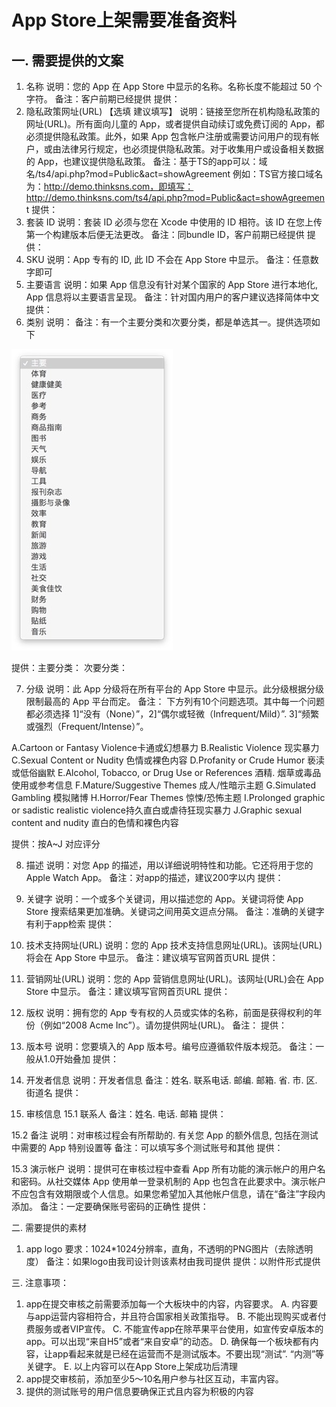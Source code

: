 # App Store上架需要准备资料

## 一. 需要提供的文案
1. 名称
说明：您的 App 在 App Store 中显示的名称。名称长度不能超过 50 个字符。
备注：客户前期已经提供
提供：
2. 隐私政策网址(URL)  【选填 建议填写】
说明：链接至您所在机构隐私政策的网址(URL)。所有面向儿童的 App，或者提供自动续订或免费订阅的 App，都必须提供隐私政策。此外，如果 App 包含帐户注册或需要访问用户的现有帐户，或由法律另行规定，也必须提供隐私政策。对于收集用户或设备相关数据的 App，也建议提供隐私政策。
备注：基于TS的app可以：域名/ts4/api.php?mod=Public&act=showAgreement
例如：TS官方接口域名为：http://demo.thinksns.com，即填写：
http://demo.thinksns.com/ts4/api.php?mod=Public&act=showAgreemen
t
提供：
3. 套装 ID
说明：套装 ID 必须与您在 Xcode 中使用的 ID 相符。该 ID 在您上传第一个构建版本后便无法更改。
备注：同bundle ID，客户前期已经提供
提供：
4. SKU
说明：App 专有的 ID, 此 ID 不会在 App Store 中显示。
备注：任意数字即可
5. 主要语言
说明：如果 App 信息没有针对某个国家的 App Store 进行本地化, App 信息将以主要语言呈现。
备注：针对国内用户的客户建议选择简体中文
提供：
6. 类别
说明：
备注：有一个主要分类和次要分类，都是单选其一。提供选项如下

![](./images/biaoji.png)

提供：主要分类： 次要分类：


7. 分级
说明：此 App 分级将在所有平台的 App Store 中显示。此分级根据分级限制最高的 App 平台而定。
备注：
下方列有10个问题选项。其中每一个问题都必须选择
1]“没有（None）”，2]“偶尔或轻微（Infrequent/Mild）”. 3]“频繁或强烈（Frequent/Intense）”。

A.Cartoon or Fantasy Violence卡通或幻想暴力
B.Realistic Violence 现实暴力
C.Sexual Content or Nudity 色情或裸色内容
D.Profanity or Crude Humor 亵渎或低俗幽默
E.Alcohol, Tobacco, or Drug Use or References 酒精. 烟草或毒品使用或参考信息
F.Mature/Suggestive Themes 成人/性暗示主题
G.Simulated Gambling 模拟赌博
H.Horror/Fear Themes 惊悚/恐怖主题
I.Prolonged graphic or sadistic realistic violence持久直白或虐待狂现实暴力
J.Graphic sexual content and nudity 直白的色情和裸色内容

提供：按A~J 对应评分

8. 描述
说明：对您 App 的描述，用以详细说明特性和功能。它还将用于您的 Apple Watch App。
备注：对app的描述，建议200字以内
提供：

9. 关键字
说明：一个或多个关键词，用以描述您的 App。关键词将使 App Store 搜索结果更加准确。关键词之间用英文逗点分隔。
备注：准确的关键字有利于app检索
提供：


10. 技术支持网址(URL) 
说明：您的 App 技术支持信息网址(URL)。该网址(URL)将会在 App Store 中显示。
备注：建议填写官网首页URL
提供：

11. 营销网址(URL)
说明：您的 App 营销信息网址(URL)。该网址(URL)会在 App Store 中显示。
备注：建议填写官网首页URL
提供：

12. 版权
说明：拥有您的 App 专有权的人员或实体的名称，前面是获得权利的年份（例如“2008 Acme Inc”）。请勿提供网址(URL)。
备注：
提供：

13. 版本号
说明：您要填入的 App 版本号。编号应遵循软件版本规范。
备注：一般从1.0开始叠加
提供：

14. 开发者信息
说明：开发者信息
备注：姓名. 联系电话. 邮编. 邮箱. 省. 市. 区. 街道名
提供：

15. 审核信息
15.1 联系人
备注：姓名. 电话. 邮箱
提供：

15.2 备注
说明：对审核过程会有所帮助的. 有关您 App 的额外信息, 包括在测试中需要的 App 特别设置等
备注：可以填写多个测试账号和其他
提供：

15.3 演示帐户
说明：提供可在审核过程中查看 App 所有功能的演示帐户的用户名和密码。从社交媒体 App 使用单一登录机制的 App 也包含在此要求中。演示帐户不应包含有效期限或个人信息。如果您希望加入其他帐户信息，请在“备注”字段内添加。
备注：一定要确保账号密码的正确性
提供：


二. 需要提供的素材
1. app logo
要求：1024*1024分辨率，直角，不透明的PNG图片（去除透明度）
备注：如果logo由我司设计则该素材由我司提供
提供：以附件形式提供

三. 注意事项：
1. app在提交审核之前需要添加每一个大板块中的内容，内容要求。
A. 内容要与app运营内容相符合，并且符合国家相关政策指导。
B. 不能出现购买或者付费服务或者VIP宣传。
C. 不能宣传app在除苹果平台使用，如宣传安卓版本的app。可以出现“来自H5”或者“来自安卓”的动态。
D. 确保每一个板块都有内容，让app看起来就是已经在运营而不是测试版本。不要出现“测试”. “内测”等关键字。
E. 以上内容可以在App Store上架成功后清理
2. app提交审核前，添加至少5～10名用户参与社区互动，丰富内容。
3. 提供的测试账号的用户信息要确保正式且内容为积极的内容
